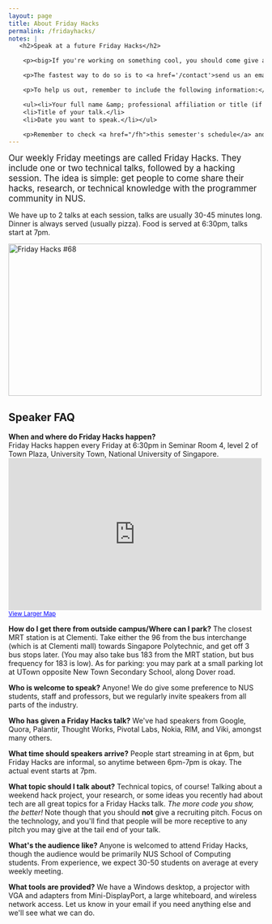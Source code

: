```yaml
---
layout: page
title: About Friday Hacks
permalink: /fridayhacks/
notes: |
   <h2>Speak at a future Friday Hacks</h2>

    <p><big>If you're working on something cool, you should come give a talk!</big></p>

    <p>The fastest way to do so is to <a href='/contact'>send us an email</a>.</p>

    <p>To help us out, remember to include the following information:</p>

    <ul><li>Your full name &amp; professional affiliation or title (if you have one)</li>
    <li>Title of your talk.</li>
    <li>Date you want to speak.</li></ul>

    <p>Remember to check <a href="/fh">this semester's schedule</a> and pick an available slot.</p>
---
```

<big>Our weekly Friday meetings are called Friday Hacks. They include one or two technical talks, followed by a hacking session. The idea is simple: get people to come share their hacks, research, or technical knowledge with the programmer community in NUS.</big>

We have up to 2 talks at each session, talks are usually 30-45 minutes long. Dinner is always served (usually pizza). Food is served at 6:30pm, talks start at 7pm.

<img src="https://fbcdn-sphotos-b-a.akamaihd.net/hphotos-ak-xap1/v/t1.0-9/1625758_670117986379971_865975277_n.jpg?oh=c636d2e3a3d39ffd6cc217c0d521203e&oe=5464290A&__gda__=1417724041_115aa4eed447920dd1dd832316af287c" alt="Friday Hacks #68" width="500" height="300" />
<h2>Speaker FAQ</h2>
<strong>When and where do Friday Hacks happen?</strong><br>
Friday Hacks happen every Friday at 6:30pm in Seminar Room 4, level 2 of Town Plaza, University Town, National University of Singapore.

<iframe src="https://www.google.com/maps/embed?pb=!1m18!1m12!1m3!1d1994.391669932642!2d103.77345183769684!3d1.3050782076378924!2m3!1f0!2f0!3f0!3m2!1i1024!2i768!4f13.1!3m3!1m2!1s0x31da1af5ddd373f5%3A0x2b75d563936352f2!2sCREATE+Tower%2C+Create+Way%2C+Singapore!5e0!3m2!1sen!2sus!4v1407857937047" width="500" height="300" frameborder="0" style="border:0"></iframe><br /><small><a href="https://goo.gl/maps/PYzUn" style="color:#0000FF;text-align:left">View Larger Map</a></small>

<strong>How do I get there from outside campus/Where can I park?</strong>
The closest MRT station is at Clementi. Take either the 96 from the bus interchange (which is at Clementi mall) towards Singapore Polytechnic, and get off 3 bus stops later. (You may also take bus 183 from the MRT station, but bus frequency for 183 is low). As for parking: you may park at a small parking lot at UTown opposite New Town Secondary School, along Dover road.

<strong>Who is welcome to speak?</strong>
Anyone! We do give some preference to NUS students, staff and professors, but we regularly invite speakers from all parts of the industry.

<strong>Who has given a Friday Hacks talk?</strong>
We've had speakers from Google, Quora, Palantir, Thought Works, Pivotal Labs, Nokia, RIM,  and Viki, amongst many others.

<strong>What time should speakers arrive?</strong>
People start streaming in at 6pm, but Friday Hacks are informal, so anytime between 6pm-7pm is okay. The actual event starts at 7pm.

<strong>What topic should I talk about?</strong>
Technical topics, of course! Talking about a weekend hack project, your research, or some ideas you recently had about tech are all great topics for a Friday Hacks talk. <em>The more code you show, the better!</em> Note though that you should <strong>not</strong> give a recruiting pitch. Focus on the technology, and you'll find that people will be more receptive to any pitch you may give at the tail end of your talk.

<strong>What's the audience like?</strong>
Anyone is welcomed to attend Friday Hacks, though the audience would be primarily NUS School of Computing students. From experience, we expect 30-50 students on average at every weekly meeting.

<strong>What tools are provided?</strong>
We have a Windows desktop, a projector with VGA and adapters from Mini-DisplayPort, a large whiteboard, and wireless network access. Let us know in your email if you need anything else and we'll see what we can do.

&nbsp;
